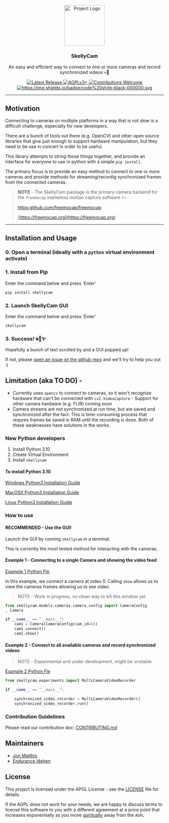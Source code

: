 
<p align="center">
    <img src="https://github.com/freemocap/skellycam/blob/main/skellycam/assets/logo/skelly-cam-logo.svg" height="128" alt="Project Logo">
</p>
<h3 align="center">SkellyCam</h3>
<p align="center"> An easy and efficient way to connect to one or more cameras and record synchronized videos 💀📸</p>
<p align="center">
    <a href="https://github.com/freemocap/fast-camera-capture/releases/latest">
        <img src="https://img.shields.io/github/release/freemocap/fast-camera-capture.svg" alt="Latest Release">
    </a>
    <a href="https://github.com/freemocap/fast-camera-capture/blob/main/LICENSE">
        <img src="https://img.shields.io/badge/license-AGPLv3+-blue.svg" alt="AGPLv3+">
    </a>
    <a href="https://github.com/freemocap/fast-camera-capture/issues">
        <img src="https://img.shields.io/badge/contributions-almost-ff69b4.svg" alt="Contributions Welcome">
    </a>
  <a href="https://github.com/psf/black">
    <img alt="https://img.shields.io/badge/code%20style-black-000000.svg" src="https://img.shields.io/badge/code%20style-black-000000.svg">
  </a>
</p>


---
## Motivation

Connecting to cameras on multiple platforms in a way that is not slow is a difficult challenge, especially for new developers.

There are a bunch of tools out there (e.g. OpenCV) and other open source libraries that give just enough to support hardware manipulation,
but they need to be use in concert in order to be useful.

This library attempts to string those things together, and provide an interface for everyone to use in python with a simple `pip install`.

The primary focus is to provide an easy method to connect to one or more cameras and provide methods for streaming/recordig synchronized frames from the connected cameras.



> **NOTE** - The SkellyCam package is the primary camera backend for the `freemocap` markeless motion capture software 💀✨
> 
> [https:github.com/freemocap/freemocap](https:github.com/freemocap/freemocap)
> 
>[https://freemocap.org](https://freemocap.org)

---
## Installation and Usage

### 0. Open a terminal (ideally with a `python` virtual environment activate) 

### 1. Install from Pip
Enter the command below and press 'Enter'
```bash
pip install skellycam
```

### 2. Launch SkellyCam GUI
Enter the command below and press 'Enter'
```bash
skellycam
```


### 3. Success! 💀📸✨
Hopefully a bunch of text scrolled by and a GUI popped up! 

If not, please [open an issue on the github repo](https://github.com/freemocap/skellycam/issues) and we'll try to help you out :) 


## Limitation (aka TO DO)  -
- Currently uses `opencv` to connect to cameras, so it won't recognize hardware that can't be connected with `cv2.VideoCapture` - Support for other camera hardware (e.g. FLIR) coming soon
- Camera streams are not synchronized at run time, but are saved and synchronized after the fact. This is time-consuming process that requres frames be saved in RAM until the recording is done. Both of these weaknesses have solutions in the works.

### New Python developers

1) Install Python 3.10
2) Create  Virtual Environment
3) Install `skellycam`

#### To install Python 3.10

[Windows Python3 Installation Guide](https://realpython.com/installing-python/#how-to-install-from-the-full-installer)

[MacOSX Python3 Installation Guide](https://realpython.com/installing-python/#step-1-download-the-official-installer)

[Linux Python3 Installation Guide](https://computingforgeeks.com/how-to-install-python-on-ubuntu-linux-system/)

### How to use

#### RECOMMENDED -  Use the GUI!

Launch the GUI by running `skellycam` in a terminal. 

This is currently the most tested method for interacting with the cameras.


#### Example 1 - Connecting to a single Camera and showing the video feed

[Example 1 Python Fle](skellycam/experiments/examples/example1_single_camera_connection.py)

In this example, we connect a camera at index 0. Calling `show` allows us to view the cameras frames allowing us
to see video.

> NOTE - Work in progress, no clean way to kill this window yet

```python
from skellycam.models.cameras.camera_config import CameraConfig
, Camera

if __name__ == "__main__":
    cam1 = Camera(CameraConfig(cam_id=0))
    cam1.connect()
    cam1.show()
```


#### Example 2 - Connect to all available cameras and record synchronized videos

> NOTE - Experimental and under development, might be unstable
 
[Example 2 Python Fle](skellycam/experiments/examples/example1_single_camera_connection.py)
```python
from skellycam.experiments import MultiCameraVideoRecorder

if __name__ == "__main__":

    synchronized_video_recorder = MultiCameraVideoRecorder()
    synchronized_video_recorder.run()

```

### Contribution Guidelines

Please read our contribution doc: [CONTRIBUTING.md](CONTRIBUTING.md)

## Maintainers

* [Jon Matthis](https://github.com/jonmatthis)
* [Endurance Idehen](https://github.com/endurance)

## License
This project is licensed under the APGL License - see the [LICENSE](LICENSE) file for details.

If the AGPL does not work for your needs, we are happy to discuss terms to license this software to you with a different agreement at a price point that  increases exponentially as you move [spiritually](https://www.gnu.org/philosophy/open-source-misses-the-point.en.html) away from the `AGPL`
